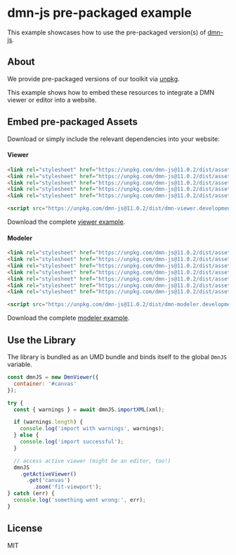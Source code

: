 # dmn-js pre-packaged example

This example showcases how to use the pre-packaged version(s) of [dmn-js](https://github.com/bpmn-io/dmn-js).


## About

We provide pre-packaged versions of our toolkit via [unpkg](https://unpkg.com/dmn-js/dist/).

This example shows how to embed these resources to integrate a DMN viewer or editor
into a website.


## Embed pre-packaged Assets

Download or simply include the relevant dependencies into your website:

#### Viewer

```html
<link rel="stylesheet" href="https://unpkg.com/dmn-js@11.0.2/dist/assets/dmn-js-drd.css">
<link rel="stylesheet" href="https://unpkg.com/dmn-js@11.0.2/dist/assets/dmn-js-decision-table.css">
<link rel="stylesheet" href="https://unpkg.com/dmn-js@11.0.2/dist/assets/dmn-js-literal-expression.css">
<link rel="stylesheet" href="https://unpkg.com/dmn-js@11.0.2/dist/assets/dmn-js-shared.css">
<link rel="stylesheet" href="https://unpkg.com/dmn-js@11.0.2/dist/assets/dmn-font/css/dmn.css">

<script src="https://unpkg.com/dmn-js@11.0.2/dist/dmn-viewer.development.js"></script>
```

Download the complete [viewer example](https://cdn.staticaly.com/gh/bpmn-io/dmn-js-examples/master/starter/viewer.html).

#### Modeler

```html
<link rel="stylesheet" href="https://unpkg.com/dmn-js@11.0.2/dist/assets/diagram-js.css">
<link rel="stylesheet" href="https://unpkg.com/dmn-js@11.0.2/dist/assets/dmn-js-shared.css">
<link rel="stylesheet" href="https://unpkg.com/dmn-js@11.0.2/dist/assets/dmn-js-drd.css">
<link rel="stylesheet" href="https://unpkg.com/dmn-js@11.0.2/dist/assets/dmn-js-decision-table.css">
<link rel="stylesheet" href="https://unpkg.com/dmn-js@11.0.2/dist/assets/dmn-js-decision-table-controls.css">
<link rel="stylesheet" href="https://unpkg.com/dmn-js@11.0.2/dist/assets/dmn-js-literal-expression.css">
<link rel="stylesheet" href="https://unpkg.com/dmn-js@11.0.2/dist/assets/dmn-font/css/dmn.css">

<script src="https://unpkg.com/dmn-js@11.0.2/dist/dmn-modeler.development.js"></script>
```

Download the complete [modeler example](https://cdn.staticaly.com/gh/bpmn-io/dmn-js-examples/master/starter/modeler.html).


## Use the Library

The library is bundled as an UMD bundle and binds itself to the global `DmnJS`
variable.

```javascript
const dmnJS = new DmnViewer({
  container: '#canvas'
});

try {
  const { warnings } = await dmnJS.importXML(xml);

  if (warnings.length) {
    console.log('import with warnings', warnings);
  } else {
    console.log('import successful');
  }

  // access active viewer (might be an editor, too!)
  dmnJS
    .getActiveViewer()
      .get('canvas')
        .zoom('fit-viewport');
} catch (err) {
  console.log('something went wrong:', err);
}
```

## License

MIT
